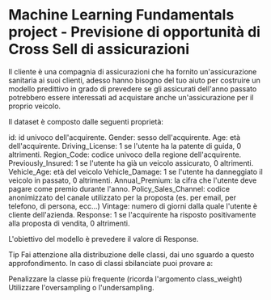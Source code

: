 # Machine Learning Fundamentals project - Previsione di opportunità di Cross Sell di assicurazioni
Il cliente è una compagnia di assicurazioni che ha fornito un'assicurazione sanitaria ai suoi clienti, adesso hanno bisogno del tuo aiuto per costruire un modello predittivo in grado di prevedere se gli assicurati dell'anno passato potrebbero essere interessati ad acquistare anche un'assicurazione per il proprio veicolo.

Il dataset è composto dalle seguenti proprietà:

id: id univoco dell'acquirente.
Gender: sesso dell'acquirente.
Age: età dell'acquirente.
Driving_License: 1 se l'utente ha la patente di guida, 0 altrimenti.
Region_Code: codice univoco della regione dell'acquirente.
Previously_Insured: 1 se l'utente ha già un veicolo assicurato, 0 altrimenti.
Vehicle_Age: età del veicolo
Vehicle_Damage: 1 se l'utente ha danneggiato il veicolo in passato, 0 altrimenti.
Annual_Premium: la cifra che l'utente deve pagare come premio durante l'anno.
Policy_Sales_Channel: codice anonimizzato del canale utilizzato per la proposta (es. per email, per telefono, di persona, ecc...)
Vintage: numero di giorni dalla quale l'utente è cliente dell'azienda.
Response: 1 se l'acquirente ha risposto positivamente alla proposta di vendita, 0 altrimenti.


L'obiettivo del modello è prevedere il valore di Response.

Tip Fai attenzione alla distribuzione delle classi, dai uno sguardo a questo approfondimento. In caso di classi sbilanciate puoi provare a:

Penalizzare la classe più frequente (ricorda l'argomento class_weight)
Utilizzare l'oversampling o l'undersampling.
